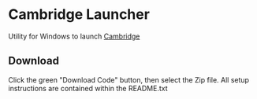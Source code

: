 # Cambridge Launcher
Utility for Windows to launch [Cambridge](https://github.com/SashLilac/cambridge/)

## Download
Click the green "Download Code" button, then select the Zip file.
All setup instructions are contained within the README.txt

